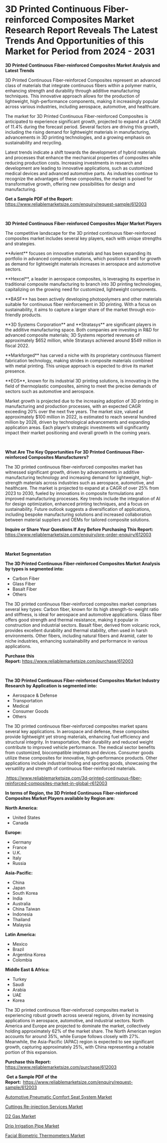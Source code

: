 <p><h1>3D Printed Continuous Fiber-reinforced Composites Market Research Report Reveals The Latest Trends And Opportunities of this Market for Period from 2024 - 2031</h1></p><p><strong>3D Printed Continuous Fiber-reinforced Composites Market Analysis and Latest Trends</strong></p>
<p><p>3D Printed Continuous Fiber-reinforced Composites represent an advanced class of materials that integrate continuous fibers within a polymer matrix, enhancing strength and durability through additive manufacturing techniques. This innovative approach allows for the production of lightweight, high-performance components, making it increasingly popular across various industries, including aerospace, automotive, and healthcare.</p><p>The market for 3D Printed Continuous Fiber-reinforced Composites is anticipated to experience significant growth, projected to expand at a CAGR of 11.4% during the forecast period. Several factors are driving this growth, including the rising demand for lightweight materials in manufacturing, advancements in 3D printing technologies, and a growing emphasis on sustainability and recycling. </p><p>Latest trends indicate a shift towards the development of hybrid materials and processes that enhance the mechanical properties of composites while reducing production costs. Increasing investments in research and development are leading to innovative applications, such as customized medical devices and advanced automotive parts. As industries continue to recognize the advantages of these composites, the market is poised for transformative growth, offering new possibilities for design and manufacturing.</p></p>
<p><strong>Get a Sample PDF of the Report:&nbsp;</strong> <a href="https://www.reliablemarketsize.com/enquiry/request-sample/612003?utm_campaign=1175&utm_medium=2&utm_source=Github&utm_content=ia&utm_term=03102024&utm_id=3d-printed-continuous-fiber-reinforced-composites">https://www.reliablemarketsize.com/enquiry/request-sample/612003</a></p>
<p>&nbsp;</p>
<p><strong>3D Printed Continuous Fiber-reinforced Composites Major Market Players</strong></p>
<p><p>The competitive landscape for the 3D printed continuous fiber-reinforced composites market includes several key players, each with unique strengths and strategies. </p><p>**Avient** focuses on innovative materials and has been expanding its portfolio in advanced composite solutions, which positions it well for growth as demand for lightweight materials increases in aerospace and automotive sectors. </p><p>**Hexcel**, a leader in aerospace composites, is leveraging its expertise in traditional composite manufacturing to branch into 3D printing technologies, capitalizing on the growing need for customized, lightweight components.</p><p>**BASF** has been actively developing photopolymers and other materials suitable for continuous fiber reinforcement in 3D printing. With a focus on sustainability, it aims to capture a larger share of the market through eco-friendly products.</p><p>**3D Systems Corporation** and **Stratasys** are significant players in the additive manufacturing space. Both companies are investing in R&D for advanced composite materials; 3D Systems reported revenues of approximately $652 million, while Stratasys achieved around $549 million in fiscal 2022. </p><p>**Markforged** has carved a niche with its proprietary continuous filament fabrication technology, making strides in composite materials combined with metal printing. This unique approach is expected to drive its market presence.</p><p>**EOS**, known for its industrial 3D printing solutions, is innovating in the field of thermoplastic composites, aiming to meet the precise demands of sectors such as automotive and aerospace.</p><p>Market growth is projected due to the increasing adoption of 3D printing in manufacturing and production processes, with an expected CAGR exceeding 20% over the next five years. The market size, valued at approximately $100 million in 2022, is estimated to reach several hundred million by 2028, driven by technological advancements and expanding application areas. Each player’s strategic investments will significantly impact their market positioning and overall growth in the coming years.</p></p>
<p>&nbsp;</p>
<p><strong>What Are The Key Opportunities For 3D Printed Continuous Fiber-reinforced Composites Manufacturers?</strong></p>
<p><p>The 3D printed continuous fiber-reinforced composites market has witnessed significant growth, driven by advancements in additive manufacturing technology and increasing demand for lightweight, high-strength materials across industries such as aerospace, automotive, and healthcare. The market is projected to expand at a CAGR of over 25% from 2023 to 2030, fueled by innovations in composite formulations and improved manufacturing processes. Key trends include the integration of AI for design optimization, enhanced printing techniques, and a focus on sustainability. Future outlook suggests a diversification of applications, including bespoke manufacturing solutions and increased collaboration between material suppliers and OEMs for tailored composite solutions.</p></p>
<p><strong>Inquire or Share Your Questions If Any Before Purchasing This Report:</strong> <a href="https://www.reliablemarketsize.com/enquiry/pre-order-enquiry/612003?utm_campaign=1175&utm_medium=2&utm_source=Github&utm_content=ia&utm_term=03102024&utm_id=3d-printed-continuous-fiber-reinforced-composites">https://www.reliablemarketsize.com/enquiry/pre-order-enquiry/612003</a></p>
<p>&nbsp;</p>
<p><strong>Market Segmentation</strong></p>
<p><strong>The 3D Printed Continuous Fiber-reinforced Composites Market Analysis by types is segmented into:</strong></p>
<p><ul><li>Carbon Fiber</li><li>Glass Fiber</li><li>Basalt Fiber</li><li>Others</li></ul></p>
<p><p>The 3D printed continuous fiber-reinforced composites market comprises several key types: Carbon fiber, known for its high strength-to-weight ratio and stiffness, is ideal for aerospace and automotive applications. Glass fiber offers good strength and thermal resistance, making it popular in construction and industrial sectors. Basalt fiber, derived from volcanic rock, provides excellent durability and thermal stability, often used in harsh environments. Other fibers, including natural fibers and Aramid, cater to niche industries, enhancing sustainability and performance in various applications.</p></p>
<p><strong>Purchase this Report:&nbsp;</strong><a href="https://www.reliablemarketsize.com/purchase/612003?utm_campaign=1175&utm_medium=2&utm_source=Github&utm_content=ia&utm_term=03102024&utm_id=3d-printed-continuous-fiber-reinforced-composites">https://www.reliablemarketsize.com/purchase/612003</a></p>
<p>&nbsp;</p>
<p><strong>The 3D Printed Continuous Fiber-reinforced Composites Market Industry Research by Application is segmented into:</strong></p>
<p><ul><li>Aerospace & Defense</li><li>Transportation</li><li>Medical</li><li>Consumer Goods</li><li>Others</li></ul></p>
<p><p>The 3D printed continuous fiber-reinforced composites market spans several key applications. In aerospace and defense, these composites provide lightweight yet strong materials, enhancing fuel efficiency and structural integrity. In transportation, their durability and reduced weight contribute to improved vehicle performance. The medical sector benefits from customized, biocompatible implants and devices. Consumer goods utilize these composites for innovative, high-performance products. Other applications include industrial tooling and sporting goods, showcasing the versatility and strength of continuous fiber-reinforced materials.</p></p>
<p><a href="https://www.reliablemarketsize.com/3d-printed-continuous-fiber-reinforced-composites-market-in-global-r612003?utm_campaign=1175&utm_medium=2&utm_source=Github&utm_content=ia&utm_term=03102024&utm_id=3d-printed-continuous-fiber-reinforced-composites">&nbsp;https://www.reliablemarketsize.com/3d-printed-continuous-fiber-reinforced-composites-market-in-global-r612003</a></p>
<p><strong>In terms of Region, the 3D Printed Continuous Fiber-reinforced Composites Market Players available by Region are:</strong></p>
<p>
    <p> <strong> North America: </strong>
        <ul>
            <li>United States</li>
            <li>Canada</li>
        </ul>
        </p> 
    <p> <strong> Europe: </strong>
        <ul>
            <li>Germany</li>
            <li>France</li>
            <li>U.K.</li>
            <li>Italy</li>
            <li>Russia</li>
        </ul>
        </p> 
    <p> <strong> Asia-Pacific: </strong>
        <ul>
            <li>China</li>
            <li>Japan</li>
            <li>South Korea</li>
            <li>India</li>
            <li>Australia</li>
            <li>China Taiwan</li>
            <li>Indonesia</li>
            <li>Thailand</li>
            <li>Malaysia</li>
        </ul>
        </p> 
    <p> <strong> Latin America: </strong>
        <ul>
            <li>Mexico</li>
            <li>Brazil</li>
            <li>Argentina Korea</li>
            <li>Colombia</li>
        </ul>
        </p> 
    <p> <strong> Middle East & Africa: </strong>
        <ul>
            <li>Turkey</li>
            <li>Saudi</li>
            <li>Arabia</li>
            <li>UAE</li>
            <li>Korea</li>
        </ul>
    </p>
    </p>
<p><p>The 3D printed continuous fiber-reinforced composites market is experiencing robust growth across several regions, driven by increasing applications in aerospace, automotive, and industrial sectors. North America and Europe are projected to dominate the market, collectively holding approximately 62% of the market share. The North American region accounts for around 35%, while Europe follows closely with 27%. Meanwhile, the Asia-Pacific (APAC) region is expected to see significant growth, capturing approximately 25%, with China representing a notable portion of this expansion.</p></p>
<p><strong>Purchase this Report: </strong><a href="https://www.reliablemarketsize.com/purchase/612003?utm_campaign=1175&utm_medium=2&utm_source=Github&utm_content=ia&utm_term=03102024&utm_id=3d-printed-continuous-fiber-reinforced-composites">https://www.reliablemarketsize.com/purchase/612003</a></p>
<p>&nbsp;<strong>Get a Sample PDF of the Report:&nbsp;&nbsp;</strong><a href="https://www.reliablemarketsize.com/enquiry/request-sample/612003?utm_campaign=1175&utm_medium=2&utm_source=Github&utm_content=ia&utm_term=03102024&utm_id=3d-printed-continuous-fiber-reinforced-composites">https://www.reliablemarketsize.com/enquiry/request-sample/612003</a></p>
<p><strong></strong></p>
<p><p><a href="https://issuu.com/reportprime-2/docs/automotive-pneumatic-comfort-seat-s_dd5eeb8759086e?utm_campaign=1175&utm_medium=2&utm_source=Github&utm_content=ia&utm_term=03102024&utm_id=3d-printed-continuous-fiber-reinforced-composites">Automotive Pneumatic Comfort Seat System Market</a></p><p><a href="https://issuu.com/reportprime-2/docs/cuttings-re-injection-services-mark_39d2d630b69ac0?utm_campaign=1175&utm_medium=2&utm_source=Github&utm_content=ia&utm_term=03102024&utm_id=3d-printed-continuous-fiber-reinforced-composites">Cuttings Re-injection Services Market</a></p><p><a href="https://www.linkedin.com/pulse/d2-gas-market-growth-segmentation-regional-analysis-global-tcloe?trackingId=YIcsW4VySq240iatDAQlRw%3D%3D&utm_campaign=1175&utm_medium=2&utm_source=Github&utm_content=ia&utm_term=03102024&utm_id=3d-printed-continuous-fiber-reinforced-composites">D2 Gas Market</a></p><p><a href="https://www.linkedin.com/pulse/drip-irrigation-pipe-market-share-new-trends-analysis-its-hghse?trackingId=OCHJsb3ES0Kd8DN0GOyOEQ%3D%3D&utm_campaign=1175&utm_medium=2&utm_source=Github&utm_content=ia&utm_term=03102024&utm_id=3d-printed-continuous-fiber-reinforced-composites">Drip Irrigation Pipe Market</a></p><p><a href="https://github.com/GroverBarry/Market-Research-Report-List-7/blob/main/facial-biometric-thermometers-market.md?utm_campaign=1175&utm_medium=2&utm_source=Github&utm_content=ia&utm_term=03102024&utm_id=3d-printed-continuous-fiber-reinforced-composites">Facial Biometric Thermometers Market</a></p></p>